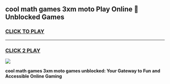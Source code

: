 
## cool math games 3xm moto Play Online 👋 Unblocked Games
<h3>
<a href="https://news.freeplayer.one?title=cool_math_games_3xm_moto&ref=17CMG">CLICK TO PLAY</a></h3>
<hr>

<h3>
<a href="https://news.freeplayer.one?title=cool_math_games_3xm_moto&ref=17CMG">CLICK 2 PLAY</a>
  
</h3>

<a href="https://news.freeplayer.one?title=cool_math_games_3xm_moto&ref=17CMG/"><img src="https://clearcache.store/games.png"></a>


**cool math games 3xm moto games unblocked: Your Gateway to Fun and Accessible Online Gaming**

